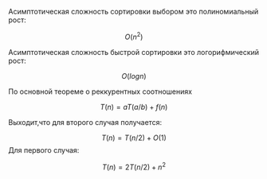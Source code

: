 Асимптотическая сложность сортировки выбором это полиномиальный рост:

$$
O(n^2)
$$

Асимптотическая сложность быстрой сортировки это логорифмический рост:

$$
O(log{}{n})
$$

По основной теореме о реккурентных соотношениях

$$
T(n) = {a}{}T(a/b) + f(n)
$$

Выходит,что для второго случая получается:

$$
T(n) = T(n/2) + O(1) 
$$
Для первого случая:

$$
T(n) = {2}{}T(n/2) + n^2
$$

